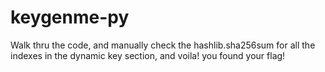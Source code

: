 # keygenme-py
Walk thru the code, and manually check the hashlib.sha256sum for all the indexes in the dynamic key section, and voila! you found your flag!
